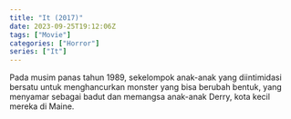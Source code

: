```yaml
---
title: "It (2017)"
date: 2023-09-25T19:12:06Z
tags: ["Movie"]
categories: ["Horror"]
series: ["It"]
---
```


Pada musim panas tahun 1989, sekelompok anak-anak yang diintimidasi bersatu untuk menghancurkan monster yang bisa berubah bentuk, yang menyamar sebagai badut dan memangsa anak-anak Derry, kota kecil mereka di Maine.

<mux-player stream-type="on-demand"
  src="https://kp3d-my.sharepoint.com/personal/ryoo_kp3d_onmicrosoft_com/_layouts/15/download.aspx?share=EdPA6983wYFNmglkNyeDm0gBopyNlZliO4z_5qBY0Idp4A" metadata-video-title="It (2017)" prefer-playback="mse" controls>
  </mux-player>
  
  
  <script src="https://cdn.jsdelivr.net/npm/@mux/mux-player"></script>
  
 <script id="RfjJBLJPYPz2iqlfgqNweu7u953HpHXdEuGQlzkjmRE" type="application/ld+json">
 {
  "@context": "https://schema.org/",
  "@type": "VideoObject",
  "name": "It (2017)",
  "contentUrl": "https://stream.mux.com/Jr01e1HgJ00RHSuwWwIUIxqkZTAjrqfpgcXzdI9HUxg00g.m3u8",
  "thumbnailUrl": "https://www.themoviedb.org/t/p/original/AqkavSN7zSPip4UQ5IpGuATqiwN.jpg?width=314&fit_mode=preserve&time=25",
  "uploadDate": "2023-09-25T19:12:06Z",
}

</script>
